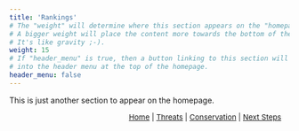 ```yaml
---
title: 'Rankings'
# The "weight" will determine where this section appears on the "homepage".
# A bigger weight will place the content more towards the bottom of the page.
# It's like gravity ;-).
weight: 15
# If "header_menu" is true, then a button linking to this section will be placed
# into the header menu at the top of the homepage.
header_menu: false
---
```


This is just another section to appear on the homepage.


<p style="font-size: 10pt; text-align: right; margin-right: 3%"><a href="https://vtecostudies.github.io/SoBees_LandingPage/">Home</a> | <a href="https://vtecostudies.github.io/SoBees_Threats/">Threats</a> | <a href="https://vtecostudies.github.io/SoBees_Conservation/">Conservation</a> | <a href="https://vtecostudies.github.io/SoBees_Next_Steps/">Next Steps</a></p>